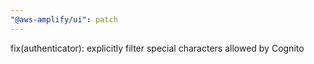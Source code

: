 ```yaml
---
"@aws-amplify/ui": patch
---
```


fix(authenticator): explicitly filter special characters allowed by Cognito
